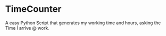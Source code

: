 # TimeCounter

A easy Python Script that generates my working time and hours, asking the Time I arrive @ work.

